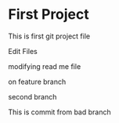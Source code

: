 # First Project

This is first git project file

Edit Files

modifying read me file

on feature branch

second branch

This is commit from bad branch